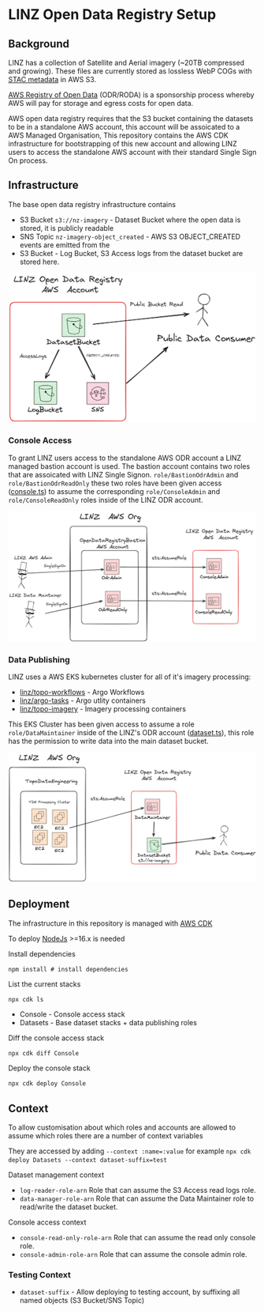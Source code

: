 # LINZ Open Data Registry Setup


## Background

LINZ has a collection of Satellite and Aerial imagery (~20TB compressed and growing). These files are currently stored as lossless WebP COGs with [STAC metadata](https://stacspec.org/en/) in AWS S3.

[AWS Registry of Open Data](https://registry.opendata.aws/) (ODR/RODA) is a sponsorship process whereby AWS will pay for storage and egress costs for open data. 

AWS open data registry requires that the S3 bucket containing the datasets to be in a standalone AWS account, this account will be assoicated to a AWS Managed Organisation, This repository contains the AWS CDK infrastructure for bootstrapping of this new account and allowing LINZ users to access the standalone AWS account with their standard Single Sign On process.

## Infrastructure

The base open data registry infrastructure contains 

- S3 Bucket `s3://nz-imagery` - Dataset Bucket where the open data is stored, it is publicly readable
- SNS Topic `nz-imagery-object_created` - AWS S3 OBJECT_CREATED events are emitted from the 
- S3 Bucket - Log Bucket, S3 Access logs from the dataset bucket are stored  here.

![Base Infrastructure](./static/BaseInfra.png)

### Console Access

To grant LINZ users access to the standalone AWS ODR account a LINZ managed bastion account is used. The bastion account contains two roles that are assoicated with LINZ Single Signon. `role/BastionOdrAdmin` and `role/BastionOdrReadOnly` these two roles have been given access ([console.ts](./src/console.ts)) to assume the corresponding `role/ConsoleAdmin` and `role/ConsoleReadOnly` roles inside of the LINZ ODR account.

![Console Access](./static/ConsoleAccess.png)

### Data Publishing

LINZ uses a AWS EKS kubernetes cluster for all of it's imagery processing:

- [linz/topo-workflows](https://github.com/linz/topo-workflows) - Argo Workflows
- [linz/argo-tasks](https://github.com/linz/argo-tasks) - Argo utlity containers
- [linz/topo-imagery](https://github.com/linz/topo-imagery) - Imagery processing containers

This EKS Cluster has been given access to assume a role `role/DataMaintainer` inside of the LINZ's ODR account ([dataset.ts](./src/dataset.ts)), this role has the permission to write data into the main dataset bucket.

![Data Publishing](./static/DataPublishing.png)


## Deployment

The infrastructure in this repository is managed with [AWS CDK](https://github.com/aws/aws-cdk) 

To deploy [NodeJs](https://nodejs.org/en) >=16.x is needed

Install dependencies
```
npm install # install dependencies
```

List the current stacks
```
npx cdk ls
```

- Console - Console access stack
- Datasets - Base dataset stacks + data publishing roles

Diff the console access stack
```bash
npx cdk diff Console
```

Deploy the console stack
```bash
npx cdk deploy Console
```

## Context

To allow customisation about which roles and accounts are allowed to assume which roles there are a number of context variables

They are accessed by adding `--context :name=:value` for example `npx cdk deploy Datasets --context dataset-suffix=test`


Dataset management context
- `log-reader-role-arn` Role that can assume the S3 Access read logs role.
- `data-manager-role-arn` Role that can assume the Data Maintainer role to read/write the dataset bucket.

Console access context
- `console-read-only-role-arn` Role that can assume the read only console role.
- `console-admin-role-arn` Role that can assume the console admin role.

### Testing Context

- `dataset-suffix` - Allow deploying to testing account, by suffixing all named objects (S3 Bucket/SNS Topic)
